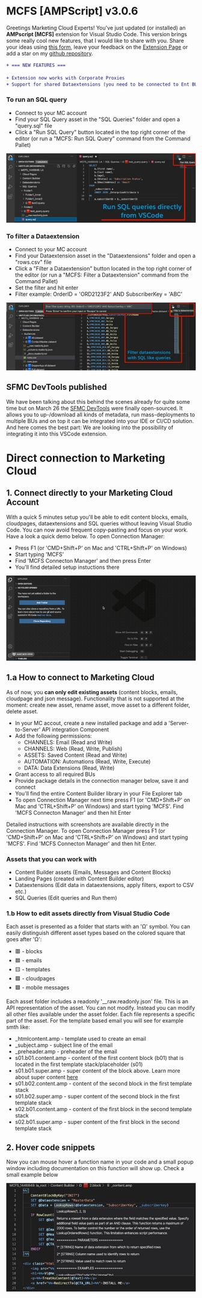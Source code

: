 # MCFS [AMPScript] v3.0.6

Greetings Marketing Cloud Experts! You've just updated (or installed) an **AMPscript [MCFS]** extension for Visual Studio Code. This version brings some really cool new features, that I would like to share with you. Share your ideas using [this form](https://docs.google.com/forms/d/e/1FAIpQLSc8NCJcqTxMIIJ5J1pWKTnPY2JewvTS8GU6b9-Lvhdze1N4RA/viewform?usp=sf_link), leave your feedback on the [Extension Page](https://marketplace.visualstudio.com/items?itemName=sergey-agadzhanov.AMPscript) or add a star on my [github repository](https://github.com/Bizcuit/vscode-ampscript).

```diff
+ === NEW FEATURES ===

+ Extension now works with Corporate Proxies
+ Support for shared Dataextensions (you need to be connected to Ent BU)
```

### To run an SQL query
* Connect to your MC account
* Find your SQL Query asset in the "SQL Queries" folder and open a "query.sql" file
* Click a "Run SQL Query" button located in the top right corner of the editor (or run a "MCFS: Run SQL Query" command from the Command Pallet)

![SQL Queries](https://raw.githubusercontent.com/Bizcuit/vscode-ampscript/master/images/mcfs_runquery.jpg)


### To filter a Dataextension
* Connect to your MC account
* Find your Dataextension asset in the "Dataextensions" folder and open a "rows.csv" file
* Click a "Filter a Dataextension" button located in the top right corner of the editor (or run a "MCFS: Filter a Dataextension" command from the Command Pallet)
* Set the filter and hit enter
* Filter example: OrderID = 'ORD2123F2' AND SubscriberKey = 'ABC'

![Dataextensions](https://raw.githubusercontent.com/Bizcuit/vscode-ampscript/master/images/mcfs_filterde.jpg)


## SFMC DevTools published

We have been talking about this behind the scenes already for quite some time but on March 26 the [SFMC DevTools](https://bit.ly/mc-devtools) were finally open-sourced. It allows you to up-/download all kinds of metadata, run mass-deployments to multiple BUs and on top it can be integrated into your IDE or CI/CD solution. And here comes the best part: We are looking into the possibility of integrating it into this VSCode extension.


# Direct connection to Marketing Cloud

## 1. Connect directly to your Marketing Cloud Account

With a quick 5 minutes setup you'll be able to edit content blocks, emails, cloudpages, dataextensions and SQL queries without leaving Visual Studio Code. You can now avoid frequent copy-pasting and focus on your work. Have a look a quick demo below. To open Connection Manager: 
* Press F1 (or 'CMD+Shift+P' on Mac and 'CTRL+Shift+P' on Windows) 
* Start typing 'MCFS'
* Find 'MCFS Connecton Manager' and then press Enter
* You'll find detailed setup instuctions there

![AMPScript](https://raw.githubusercontent.com/Bizcuit/vscode-ampscript/master/images/mcfs.gif)

## 1.a How to connect to Marketing Cloud

As of now, you **can only edit existing assets** (content blocks, emails, cloudpage and json message). Functionality that is not supported at the moment: create new asset, rename asset, move asset to a different folder, delete asset.

* In your MC accout, create a new installed package and add a 'Server-to-Server' API integration Component
* Add the following permissions:
	* CHANNELS: Email (Read and Write)
	* CHANNELS: Web (Read, Write, Publish)
	* ASSETS: Saved Content (Read and Write)
	* AUTOMATION: Automations (Read, Write, Execute)
	* DATA: Data Extensions (Read, Write)
* Grant access to all required BUs
* Provide package details in the connection manager below, save it and connect
* You'll find the entire Content Builder library in your File Explorer tab
* To open Connection Manager next time press F1 (or 'CMD+Shift+P' on Mac and 'CTRL+Shift+P' on Windows) and start typing 'MCFS'. Find 'MCFS Connecton Manager' and then hit Enter

Detailed instructions with screenshots are available directly in the Connection Manager. To open Connection Manager press F1 (or 'CMD+Shift+P' on Mac and 'CTRL+Shift+P' on Windows) and start typing 'MCFS'. Find 'MCFS Connecton Manager' and then hit Enter.

### Assets that you can work with
* Content Builder assets (Emails, Messages and Content Blocks)
* Landing Pages (created with Content Builder editor)
* Dataextensions (Edit data in dataextensions, apply filters, export to CSV etc.)
* SQL Queries (Edit queries and Run them)

### 1.b How to edit assets directly from Visual Studio Code

Each asset is presented as a folder that starts with an 'Ω' symbol. You can easily distinguish different asset types based on the colored square that goes after 'Ω':
* 🟥 - blocks
* 🟦 - emails
* 🟨 - templates
* 🟩 - cloudpages
* 🟪 - mobile messages

Each asset folder includes a readonly '__raw.readonly.json' file. This is an API representation of the asset. You can not modify. Instead you can modify all other files available under the asset folder. Each file represents a specific part of the asset. For the template based email you will see for example smth like: 
* _htmlcontent.amp - template used to create an email
* _subject.amp - subject line of the email
* _preheader.amp - preheader of the email
* s01.b01.content.amp - content of the first content block (b01) that is located in the first template stack/placeholder (s01)
* s01.b01.super.amp - super content of the block above. Learn more about super content [here](https://developer.salesforce.com/docs/atlas.en-us.noversion.mc-apis.meta/mc-apis/design_super_content.htm)
* s01.b02.content.amp - content of the second block in the first template stack
* s01.b02.super.amp - super content of the second block in the first template stack
* s02.b01.content.amp - content of the first block in the second template stack
* s02.b01.super.amp - super content of the first block in the second template stack

## 2. Hover code snippets

Now you can mouse hover a function name in your code and a small popup window including documentation on this function will show up. Check a small example below

![Hover snippets](https://raw.githubusercontent.com/Bizcuit/vscode-ampscript/master/images/screenshot_hoversnippets.jpg)
